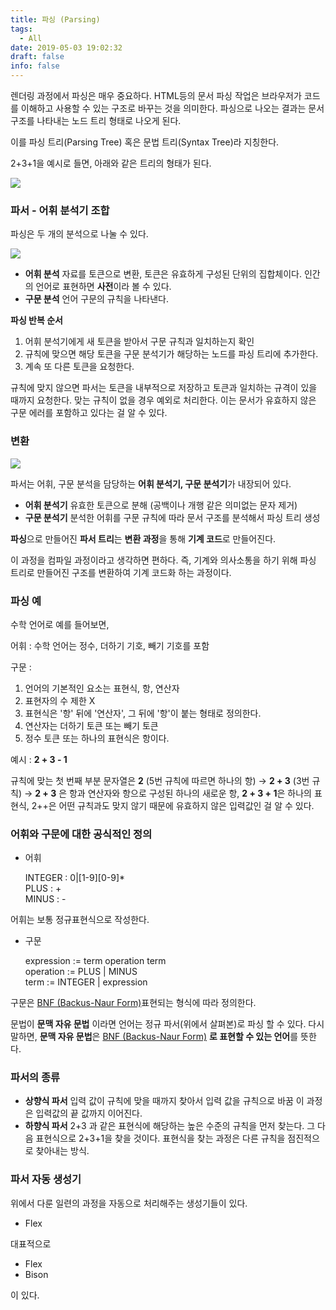 ```yaml
---
title: 파싱 (Parsing)
tags:
  - All
date: 2019-05-03 19:02:32
draft: false
info: false
---
```


렌더링 과정에서 파싱은 매우 중요하다. HTML등의 문서 파싱 작업은 브라우저가 코드를 이해하고 사용할 수 있는 구조로 바꾸는 것을 의미한다. 파싱으로 나오는 결과는 문서 구조를 나타내는 노드 트리 형태로 나오게 된다.

이를 파싱 트리(Parsing Tree) 혹은 문법 트리(Syntax Tree)라 지칭한다.

2+3+1을 예시로 들면, 아래와 같은 트리의 형태가 된다.

![](https://d2.naver.com/content/images/2015/06/helloworld-59361-5.png)

### 파서 - 어휘 분석기 조합



파싱은 두 개의 분석으로 나눌 수 있다.

![](https://d2.naver.com/content/images/2015/06/helloworld-59361-6.png)

- **어휘 분석**
자료를 토큰으로 변환, 토큰은 유효하게 구성된 단위의 집합체이다. 
인간의 언어로 표현하면 **사전**이라 볼 수 있다.
- **구문 분석**
언어 구문의 규칙을 나타낸다.

**파싱 반복 순서**

1) 어휘 분석기에게 새 토큰을 받아서 구문 규칙과 일치하는지 확인
2) 규칙에 맞으면 해당 토큰을 구문 분석기가 해당하는 노드를 파싱 트리에 추가한다.
3) 계속 또 다른 토큰을 요청한다.

규칙에 맞지 않으면 파서는 토큰을 내부적으로 저장하고 토큰과 일치하는 규격이 있을 때까지 요청한다. 맞는 규칙이 없을 경우 예외로 처리한다. 이는 문서가 유효하지 않은 구문 에러를 포함하고 있다는 걸 알 수 있다.

### 변환



![](https://d2.naver.com/content/images/2015/06/helloworld-59361-7.png)

파서는 어휘, 구문 분석을 담당하는 **어휘 분석기, 구문 분석기**가 내장되어 있다.

- **어휘 분석기**
유효한 토큰으로 분해 (공백이나 개행 같은 의미없는 문자 제거)
- **구문 분석기**
분석한 어휘를 구문 규칙에 따라 문서 구조를 분석해서 파싱 트리 생성

**파싱**으로 만들어진 **파서 트리**는 **변환 과정**을 통해 **기계 코드**로 만들어진다. 

이 과정을 컴파일 과정이라고 생각하면 편하다. 즉, 기계와 의사소통을 하기 위해 파싱 트리로 만들어진 구조를 변환하여 기계 코드화 하는 과정이다.

### 파싱 예



수학 언어로 예를 들어보면,

어휘 : 수학 언어는 정수, 더하기 기호, 빼기 기호를 포함

구문 : 

1. 언어의 기본적인 요소는 표현식, 항, 연산자
2. 표현자의 수 제한 X
3. 표현식은 '항' 뒤에 '연산자', 그 뒤에 '항'이 붙는 형태로 정의한다.
4. 연산자는 더하기 토큰 또는 빼기 토큰
5. 정수 토큰 또는 하나의 표현식은 항이다.

예시 : **2 + 3 - 1**

규칙에 맞는 첫 번째 부분 문자열은 **2** (5번 규칙에 따르면 하나의 항) → **2 + 3** (3번 규칙) → **2 + 3** 은 항과 연산자와 항으로 구성된 하나의 새로운 항, **2 + 3 + 1**은 하나의 표현식, 2++은 어떤 규칙과도 맞지 않기 때문에 유효하지 않은 입력값인 걸 알 수 있다.

### 어휘와 구문에 대한 공식적인 정의



- 어휘

    INTEGER : 0|[1-9][0-9]*  
    PLUS : +  
    MINUS : -

어휘는 보통 정규표현식으로 작성한다.

- 구문

    expression := term operation term  
    operation := PLUS | MINUS  
    term := INTEGER | expression

구문은 [BNF (Backus-Naur Form)](https://www.notion.so/97878963-961a-4ae6-b6d4-40849fb33020)표현되는 형식에 따라 정의한다.

문법이 **문맥 자유 문법** 이라면 언어는 정규 파서(위에서 살펴본)로 파싱 할 수 있다. 다시 말하면, **문맥 자유 문법**은 [BNF (Backus-Naur Form)](https://www.notion.so/97878963-961a-4ae6-b6d4-40849fb33020) **로 표현할 수 있는 언어**를 뜻한다.

### 파서의 종류



- **상향식 파서**
입력 값이 규칙에 맞을 때까지 찾아서 입력 값을 규칙으로 바꿈 이 과정은 입력값의 끝 값까지 이어진다.
- **하향식 파서**
2+3 과 같은 표현식에 해당하는 높은 수준의 규칙을 먼저 찾는다. 그 다음 표현식으로 2+3+1을 찾을 것이다. 표현식을 찾는 과정은 다른 규칙을 점진적으로 찾아내는 방식.

### 파서 자동 생성기



위에서 다룬 일련의 과정을 자동으로 처리해주는 생성기들이 있다.

- Flex

대표적으로

- Flex
- Bison

이 있다.